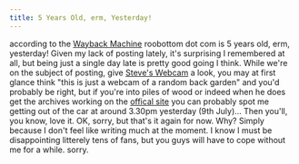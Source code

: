 ```yaml
---
title: 5 Years Old, erm, Yesterday!
---
```

according to the [Wayback Machine](http://web.archive.org/web/*/http://www.roobottom.com) roobottom dot com is 5 years old, erm, yesterday! Given my lack of posting lately, it's surprising I remembered at all, but being just a single day late is pretty good going I think. While we're on the subject of posting, give [Steve's Webcam](http://www.flickr.com/photos/steveswebcam) a look, you may at first glance think "this is just a webcam of a random back garden" and you'd probably be right, but if you're into piles of wood or indeed when he does get the archives working on the [offical site](http://steveswebcam.co.uk/) you can probably spot me getting out of the car at around 3.30pm yesterday (9th July)... Then you'll, you know, love it. OK, sorry, but that's it again for now. Why? Simply because I don't feel like writing much at the moment. I know I must be disappointing litterely tens of fans, but you guys will have to cope without me for a while. sorry.